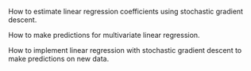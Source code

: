 How to estimate linear regression coefficients using stochastic gradient descent.

How to make predictions for multivariate linear regression.

How to implement linear regression with stochastic gradient descent to make predictions on new data.